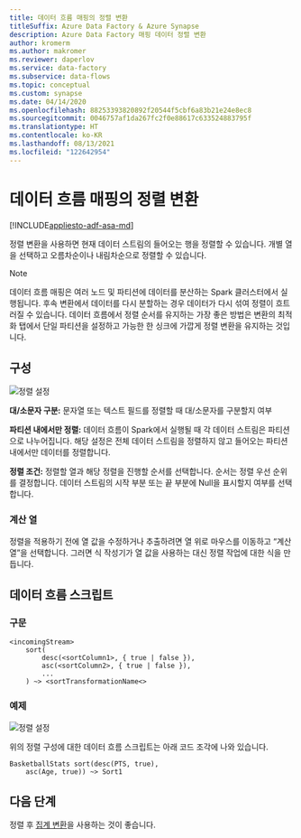 ```yaml
---
title: 데이터 흐름 매핑의 정렬 변환
titleSuffix: Azure Data Factory & Azure Synapse
description: Azure Data Factory 매핑 데이터 정렬 변환
author: kromerm
ms.author: makromer
ms.reviewer: daperlov
ms.service: data-factory
ms.subservice: data-flows
ms.topic: conceptual
ms.custom: synapse
ms.date: 04/14/2020
ms.openlocfilehash: 88253393820892f20544f5cbf6a83b21e24e8ec8
ms.sourcegitcommit: 0046757af1da267fc2f0e88617c633524883795f
ms.translationtype: HT
ms.contentlocale: ko-KR
ms.lasthandoff: 08/13/2021
ms.locfileid: "122642954"
---
```

# <a name="sort-transformation-in-mapping-data-flow"></a>데이터 흐름 매핑의 정렬 변환

[!INCLUDE[appliesto-adf-asa-md](includes/appliesto-adf-asa-md.md)]

정렬 변환을 사용하면 현재 데이터 스트림의 들어오는 행을 정렬할 수 있습니다. 개별 열을 선택하고 오름차순이나 내림차순으로 정렬할 수 있습니다.

> [!NOTE]
> 데이터 흐름 매핑은 여러 노드 및 파티션에 데이터를 분산하는 Spark 클러스터에서 실행됩니다. 후속 변환에서 데이터를 다시 분할하는 경우 데이터가 다시 섞여 정렬이 흐트러질 수 있습니다. 데이터 흐름에서 정렬 순서를 유지하는 가장 좋은 방법은 변환의 최적화 탭에서 단일 파티션을 설정하고 가능한 한 싱크에 가깝게 정렬 변환을 유지하는 것입니다.

## <a name="configuration"></a>구성

![정렬 설정](media/data-flow/sort.png "정렬")

**대/소문자 구분:** 문자열 또는 텍스트 필드를 정렬할 때 대/소문자를 구분할지 여부

**파티션 내에서만 정렬:** 데이터 흐름이 Spark에서 실행될 때 각 데이터 스트림은 파티션으로 나누어집니다. 해당 설정은 전체 데이터 스트림을 정렬하지 않고 들어오는 파티션 내에서만 데이터를 정렬합니다. 

**정렬 조건:** 정렬할 열과 해당 정렬을 진행할 순서를 선택합니다. 순서는 정렬 우선 순위를 결정합니다. 데이터 스트림의 시작 부분 또는 끝 부분에 Null을 표시할지 여부를 선택합니다.

### <a name="computed-columns"></a>계산 열

정렬을 적용하기 전에 열 값을 수정하거나 추출하려면 열 위로 마우스를 이동하고 “계산 열”을 선택합니다. 그러면 식 작성기가 열 값을 사용하는 대신 정렬 작업에 대한 식을 만듭니다.

## <a name="data-flow-script"></a>데이터 흐름 스크립트

### <a name="syntax"></a>구문

```
<incomingStream>
    sort(
        desc(<sortColumn1>, { true | false }),
        asc(<sortColumn2>, { true | false }),
        ...
    ) ~> <sortTransformationName<>
```

### <a name="example"></a>예제

![정렬 설정](media/data-flow/sort.png "정렬")

위의 정렬 구성에 대한 데이터 흐름 스크립트는 아래 코드 조각에 나와 있습니다.

```
BasketballStats sort(desc(PTS, true),
    asc(Age, true)) ~> Sort1
```

## <a name="next-steps"></a>다음 단계

정렬 후 [집계 변환](data-flow-aggregate.md)을 사용하는 것이 좋습니다.
